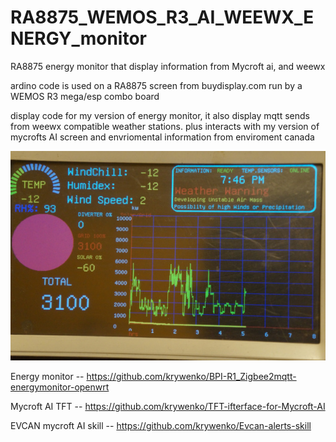 # RA8875_WEMOS_R3_AI_WEEWX_ENERGY_monitor
RA8875  energy monitor that display information  from Mycroft ai, and weewx
 
 ardino code is  used on a RA8875 screen  from buydisplay.com   run by a WEMOS R3 mega/esp combo board
 
 
 display code for my version of energy monitor, it also display  mqtt sends from weewx  compatible weather stations.  plus interacts  with  my version of mycrofts AI  screen and envriomental information from enviroment canada
 
 ![Energy monitor](https://github.com/krywenko/RA8875_WEMOS_R3_AI_WEEWX_ENERGY_monitor/blob/master/DSC05295.JPG)
 
 Energy monitor -- https://github.com/krywenko/BPI-R1_Zigbee2mqtt-energymonitor-openwrt
 

 Mycroft AI TFT -- https://github.com/krywenko/TFT-ifterface-for-Mycroft-AI
 
 EVCAN mycroft AI skill  --  https://github.com/krywenko/Evcan-alerts-skill
 
 
